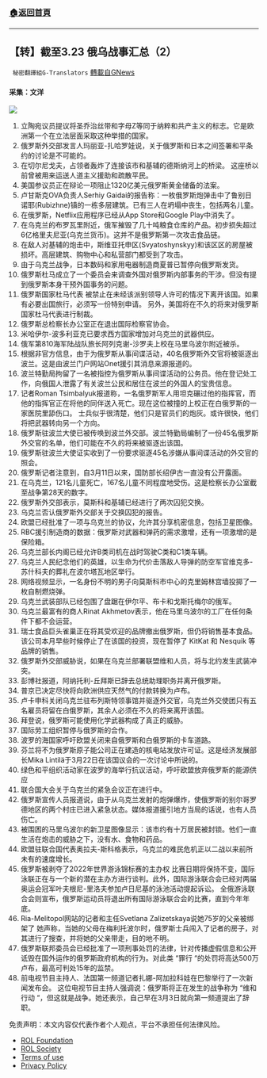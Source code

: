 ###  [:house:返回首頁](https://github.com/ourhimalayas/txt)
---


## 【转】截至3.23 俄乌战事汇总（2）
` 秘密翻譯組G-Translators` [轉載自GNews](https://gnews.org/zh-hans/2218458/)

#### 采集：文洋
![](https://assets.gnews.org/wp-content/uploads/2022/03/1648056045.png)
1. 立陶宛议员提议将圣乔治丝带和字母Z等同于纳粹和共产主义的标志。它是欧洲第一个在立法层面采取这种举措的国家。
2. 俄罗斯外交部发言人玛丽亚-扎哈罗娃说，关于俄罗斯和日本之间签署和平条约的讨论是不可能的。
3. 在切尔尼戈夫，占领者轰炸了连接该市和基辅的德斯纳河上的桥梁。
这座桥以前曾被用来运送人道主义援助和疏散平民。
4. 美国参议员正在辩论一项阻止1320亿美元俄罗斯黄金储备的法案。
5. 卢甘斯克OVA负责人Serhiy Gaidai的报告称：一枚俄罗斯炮弹击中了鲁别日诺耶(Rubizhne)镇的一栋多层建筑。已有三人在坍塌中丧生，包括两名儿童。
6. 在俄罗斯，Netflix应用程序已经从App Store和Google Play中消失了。
7. 在乌克兰的布罗瓦里附近，俄军摧毁了几十吨粮食仓库的产品。初步损失超过6亿格里夫尼亚(乌克兰货币)。这并不是俄罗斯第一次攻击食品链。
8. 在敌人对基辅的炮击中，斯维亚托申区(Svyatoshynskyy)和该区区的房屋被损坏。高层建筑、购物中心和私营部门都受到了攻击。
9. 由于乌克兰战争，日本数码和家用电器制造商夏普已暂停向俄罗斯发货。
10. 俄罗斯杜马成立了一个委员会来调查外国对俄罗斯内部事务的干涉。但没有提到俄罗斯本身干预外国事务的问题。
11. 俄罗斯国家杜马代表 被禁止在未经该派别领导人许可的情况下离开该国。如果有必要出国旅行，必须写一份特别申请。
另外，美国将在不久的将来对俄罗斯国家杜马代表进行制裁。
12. 俄罗斯总检察长办公室正在退出国际检察官协会。
13. 米哈伊尔-波多利亚克已要求西方国家增加对乌克兰的武器供应。
14. 俄军第810海军陆战队旅长阿列克谢-沙罗夫上校在马里乌波尔附近被杀。
15. 根据非官方信息，由于为俄罗斯从事间谍活动，40名俄罗斯外交官将被驱逐出波兰。这是由波兰门户网站Onet援引其消息来源报道的。
16. 波兰特勤局拘留了一名被指控为俄罗斯从事间谍活动的公务员。他在登记处工作，向俄国人泄露了有关波兰公民和居住在波兰的外国人的宝贵信息。
17. 记者Roman Tsimbalyuk报道称，一名俄罗斯军人用坦克碾过他的指挥官，而他的指挥官正在将他的同伴送入死亡。现在这位被撞的上校正在白俄罗斯的一家医院里舔伤口。
士兵似乎很清楚，他们只是官员们的炮灰。或许很快，他们将把武器转向另一个方向。
18. 俄罗斯驻波兰大使已被传唤到波兰外交部。波兰特勤局编制了一份45名俄罗斯外交官的名单，他们可能在不久的将来被驱逐出该国。
19. 俄罗斯驻波兰大使证实收到了一份要求驱逐45名涉嫌从事间谍活动的外交官的照会。
20. 俄罗斯记者注意到，自3月11日以来，国防部长绍伊古一直没有公开露面。
21. 在乌克兰，121名儿童死亡，167名儿童不同程度地受伤。这是检察长办公室截至战争第28天的数字。
22. 俄罗斯外交部表示，莫斯科和基辅已经进行了两次囚犯交换。
23. 乌克兰否认俄罗斯外交部关于交换囚犯的报告。
24. 欧盟已经批准了一项与乌克兰的协议，允许其分享机密信息，包括卫星图像。
25. RBC援引制造商的数据：俄罗斯对武器和弹药的需求激增，还有一项激增的是保险箱。
26. 乌克兰部长内阁已经允许B类司机在战时驾驶C类和C1类车辆。
27. 乌克兰人民纪念他们的英雄，以生命为代价击落敌人导弹的防空军官维克多-苏什科夫的葬礼在波尔塔瓦地区举行。
28. 网络视频显示，一名身份不明的男子向莫斯科市中心的克里姆林宫墙投掷了一枚自制燃烧弹。
29. 乌克兰武装部队已经包围了盘踞在伊尔平、布卡和戈斯托梅尔的俄军。
30. 乌克兰最富有的商人Rinat Akhmetov表示，他在马里乌波尔的工厂在任何条件下都不会运营。
31. 瑞士食品巨头雀巢正在将其受欢迎的品牌撤出俄罗斯，但仍将销售基本食品。
该公司本月早些时候停止了在该国的投资，现在暂停了 KitKat 和 Nesquik 等品牌的销售。
32. 俄罗斯外交部威胁说，如果在乌克兰部署联盟维和人员，将与北约发生武装冲突。
33. 彭博社报道，阿纳托利-丘拜斯已辞去总统助理职务并离开俄罗斯。
34. 普京已决定尽快将向欧洲供应天然气的付款转换为卢布。
35. 卢卡申科关闭乌克兰驻布列斯特领事馆并驱逐外交官，乌克兰外交使团只有五名雇员将留在白俄罗斯，其余人必须在不久的将来离开该国。
36. 拜登说，俄罗斯可能使用化学武器构成了真正的威胁。
37. 国际劳工组织暂停与俄罗斯的合作。
38. 波罗的海国家呼吁欧盟关闭来自俄罗斯和白俄罗斯的卡车道路。
39. 芬兰将不为俄罗斯原子能公司正在建造的核电站发放许可证。这是经济发展部长Mika Lintilä于3月22日在该国议会的一次讨论中所说的。
40. 绿色和平组织活动家在波罗的海举行抗议活动，呼吁欧盟放弃俄罗斯的能源供应
41. 联合国大会关于乌克兰的紧急会议正在进行中。
42. 俄罗斯宣传人员报道说，由于从乌克兰发射的炮弹爆炸，使俄罗斯的别尔哥罗德地区的两个村庄已进入紧急状态。媒体报道援引地方当局的话说，也有人员伤亡。
43. 被围困的马里乌波尔的新卫星图像显示：该市约有十万居民被封锁。他们一直生活在炮击的威胁之下，没有水、食物和药品。
44. 欧盟驻联合国代表奥拉夫-斯科格表示，乌克兰的难民危机正以二战以来前所未有的速度增长。
45. 俄罗斯被剥夺了2022年世界游泳锦标赛的主办权
比赛日期将保持不变，国际泳联正在与一个新的潜在主办方进行谈判。此外，国际游泳联合会已经对两届奥运会冠军叶夫根尼-里洛夫参加卢日尼基的泳池活动提起诉讼。
全俄游泳联合会则宣布，俄罗斯运动员将退出所有国际游泳联合会的比赛，直到今年年底。
46. Ria-Melitopol网站的记者和主任Svetlana Zalizetskaya说她75岁的父亲被绑架了
她声称，当她的父母在梅利托波尔时，俄罗斯士兵闯入了记者的房子，对其进行了搜查，并将她的父亲带走，目的地不明。
47. 俄罗斯联邦委员会已经批准了一项刑事处罚的法律，针对传播虚假信息和公开诋毁在国外运作的俄罗斯政府机构的行为。对此类 “罪行 “的处罚将高达500万卢布，最高可判处15年的监禁。
48. 前电视节目主持人、法国第一频道记者扎娜-阿加拉科娃在巴黎举行了一次新闻发布会。
这位电视节目主持人强调说：俄罗斯将正在发生的战争称为 “维和行动 “，但这就是战争。她还表示，自己早在3月3日就向第一频道提出了辞职。


 

免责声明：本文内容仅代表作者个人观点，平台不承担任何法律风险。

- [ROL Foundation](https://rolfoundation.org/)
- [ROL Society](https://rolsociety.org/)
- [Terms of use](https://gnews.org/terms-of-use-3/)
- [Privacy Policy](https://gnews.org/privacy-policy/)
